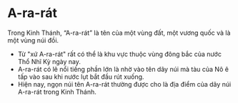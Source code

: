 # A-ra-rát

Trong Kinh Thánh, “A-ra-rát” là tên của một vùng đất, một vương quốc và là một vùng núi đồi.
- Từ "xứ A-ra-rát" rất có thể là khu vực thuộc vùng đông bắc của nước Thổ Nhĩ Kỳ ngày nay.
- A-ra-rát có lẽ nổi tiếng phần lớn là nhờ vào tên dãy núi mà tàu của Nô ê tấp vào sau khi nước lụt bắt đầu rút xuống.
- Hiện nay, ngọn núi tên A-ra-rát thường được cho là địa điểm của dãy núi A-ra-rát trong Kinh Thánh.

